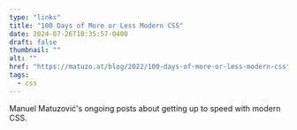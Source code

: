 ```yaml
---
type: "links"
title: "100 Days of More or Less Modern CSS"
date: 2024-07-26T10:35:57-0400
draft: false
thumbnail: ""
alt: ""
href: "https://matuzo.at/blog/2022/100-days-of-more-or-less-modern-css"
tags:
  - css
---
```


Manuel Matuzović's ongoing posts about getting up to speed with modern CSS.
